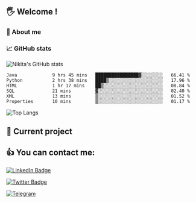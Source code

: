 ## 🖐 Welcome !

### 🙂 About me

### 📈 GitHub stats
![Nikita's GitHub stats](https://github-readme-stats.vercel.app/api?username=DOMOKUL&show_icons=true&theme=gruvbox)

<!--START_SECTION:waka-->

```text
Java             9 hrs 45 mins   ████████████████▓░░░░░░░░   66.41 %
Python           2 hrs 38 mins   ████▒░░░░░░░░░░░░░░░░░░░░   17.96 %
HTML             1 hr 17 mins    ██▒░░░░░░░░░░░░░░░░░░░░░░   08.84 %
SQL              21 mins         ▓░░░░░░░░░░░░░░░░░░░░░░░░   02.40 %
XML              13 mins         ▒░░░░░░░░░░░░░░░░░░░░░░░░   01.52 %
Properties       10 mins         ▒░░░░░░░░░░░░░░░░░░░░░░░░   01.17 %
```

<!--END_SECTION:waka-->

![Top Langs](https://github-readme-stats.vercel.app/api/top-langs/?username=DOMOKUL&layout=compact&show_icons=true&theme=gruvbox)

## 🎨 Current project

## 👍 You can contact me:

[![LinkedIn Badge](https://img.shields.io/badge/LinkedIn-Profile-informational?style=flat&logo=linkedin&logoColor=white&color=0D76A8)](https://www.linkedin.com/in/strokach-nikita-810b50230/)

[![Twitter Badge](https://img.shields.io/badge/Twitter-Profile-informational?style=flat&logo=twitter&logoColor=white&color=0D76A8)](https://twitter.com/domokul)

[![Telegram](https://img.shields.io/badge/Telegram-Profile-informational?style=flat&logo=telegram&logoColor=white&color=0D76A8)](https://t.me/Domokul)


